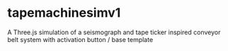 # tapemachinesimv1
A Three.js simulation of a seismograph and tape ticker inspired conveyor belt system with activation button / base template
